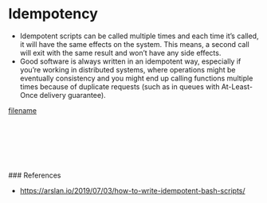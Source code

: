 # Idempotency

- Idempotent scripts can be called multiple times and each time it’s called, it will have the same effects on the system. This means, a second call will exit with the same result and won’t have any side effects. 
- Good software is always written in an idempotent way, especially if you’re working in distributed systems, where operations might be eventually consistency and you might end up calling functions multiple times because of duplicate requests (such as in queues with At-Least-Once delivery guarantee).


[filename](../../examples/idempotency/idempotency.sh ':include :type=code bash')


<br><br><br><br><br>

### References
- https://arslan.io/2019/07/03/how-to-write-idempotent-bash-scripts/